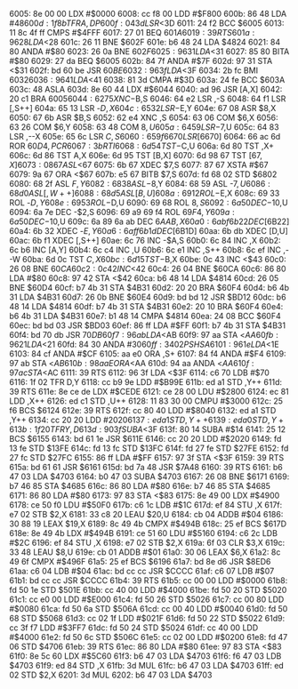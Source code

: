 6005: 8e 00 00     LDX    #$0000
6008: cc f8 00     LDD    #$F800
600b: 86 48        LDA    #$48
600d: 1f 8b        TFR    A,DP
600f: 04 3d        LSR    <$3D
6011: 24 f2        BCC    $6005
6013: 11 8c 4f ff  CMPS   #$4FFF
6017: 27 01        BEQ    $601A
6019: 39           RTS
601a: 96 28        LDA    <$28
601c: 26 11        BNE    $602F
601e: b6 48 24     LDA    $4824
6021: 84 80        ANDA   #$80
6023: 26 0a        BNE    $602F
6025: 96 31        LDA    <$31
6027: 85 80        BITA   #$80
6029: 27 da        BEQ    $6005
602b: 84 7f        ANDA   #$7F
602d: 97 31        STA    <$31
602f: bd 60 be     JSR    $60BE
6032: 96 3f        LDA    <$3F
6034: 2b fc        BMI    $6032
6036: 96 41        LDA    <$41
6038: 81 3d        CMPA   #$3D
603a: 24 fe        BCC    $603A
603c: 48           ASLA
603d: 8e 60 44     LDX    #$6044
6040: ad 96        JSR    [A,X]
6042: 20 c1        BRA    $6005
6044: 62 75        XNC    -$B,S
6046: 64 e2        LSR    ,-S
6048: 64 f1        LSR    [,S++]
604a: 65 13        LSR    -$D,X
604c: 65 32        LSR    -$E,Y
604e: 67 08        ASR    $8,X
6050: 67 6b        ASR    $B,S
6052: 62 e4        XNC    ,S
6054: 63 06        COM    $6,X
6056: 63 26        COM    $6,Y
6058: 63 48        COM    $8,U
605a: 64 59        LSR    -$7,U
605c: 64 83        LSR    ,--X
605e: 65 6c        LSR    $C,S
6060: 65 9f 66 70  LSR    [$6670]
6064: 66 ac 6d     ROR    $60D4,PCR
6067: 3b           RTI
6068: 6d 54        TST    -$C,U
606a: 6d 80        TST    ,X+
606c: 6d 86        TST    A,X
606e: 6d 95        TST    [B,X]
6070: 6d 98 67     TST    [$67,X]
6073: 08 67        ASL    <$67
6075: 6b 67        XDEC   $7,S
6077: 87 67        XSTA   #$67
6079: 9a 67        ORA    <$67
607b: e5 67        BITB   $7,S
607d: fd 68 02     STD    $6802
6080: 68 2f        ASL    $F,Y
6082: 68 38        ASL    -$8,Y
6084: 68 59        ASL    -$7,U
6086: 68 d0        ASL    [,W++]
6088: 68 d5        ASL    [B,U]
608a: 69 12        ROL    -$E,X
608c: 69 33        ROL    -$D,Y
608e: 69 53        ROL    -$D,U
6090: 69 68        ROL    $8,S
6092: 6a 50        DEC    -$10,U
6094: 6a 7e        DEC    -$2,S
6096: 69 a9 69 f4  ROL    $69F4,Y
609a: 6a 50        DEC    -$10,U
609c: 6a 89 6a ab  DEC    $6AAB,X
60a0: 6a bf 6b 22  DEC    [$6B22]
60a4: 6b 32        XDEC   -$E,Y
60a6: 6a ff 6b 1d  DEC    [$6B1D]
60aa: 6b db        XDEC   [D,U]
60ac: 6b f1        XDEC   [,S++]
60ae: 6c 76        INC    -$A,S
60b0: 6c 84        INC    ,X
60b2: 6c b6        INC    [A,Y]
60b4: 6c c4        INC    ,U
60b6: 6c e1        INC    ,S++
60b8: 6c ef        INC    ,--W
60ba: 6d 0c        TST    $C,X
60bc: 6d 15        TST    -$B,X
60be: 0c 43        INC    <$43
60c0: 26 08        BNE    $60CA
60c2: 0c 42        INC    <$42
60c4: 26 04        BNE    $60CA
60c6: 86 80        LDA    #$80
60c8: 97 42        STA    <$42
60ca: b6 48 14     LDA    $4814
60cd: 26 05        BNE    $60D4
60cf: b7 4b 31     STA    $4B31
60d2: 20 20        BRA    $60F4
60d4: b6 4b 31     LDA    $4B31
60d7: 26 0b        BNE    $60E4
60d9: bd bd 12     JSR    $BD12
60dc: b6 48 14     LDA    $4814
60df: b7 4b 31     STA    $4B31
60e2: 20 10        BRA    $60F4
60e4: b6 4b 31     LDA    $4B31
60e7: b1 48 14     CMPA   $4814
60ea: 24 08        BCC    $60F4
60ec: bd bd 03     JSR    $BD03
60ef: 86 ff        LDA    #$FF
60f1: b7 4b 31     STA    $4B31
60f4: bd 70 db     JSR    $70DB
60f7: 96 ab        LDA    <$AB
60f9: 97 aa        STA    <$AA
60fb: 96 21        LDA    <$21
60fd: 84 30        ANDA   #$30
60ff: 34 02        PSHS   A
6101: 96 1e        LDA    <$1E
6103: 84 cf        ANDA   #$CF
6105: aa e0        ORA    ,S+
6107: 84 f4        ANDA   #$F4
6109: 97 ab        STA    <$AB
610b: 98 aa        EORA   <$AA
610d: 94 aa        ANDA   <$AA
610f: 97 ac        STA    <$AC
6111: 39           RTS
6112: 96 3f        LDA    <$3F
6114: c6 70        LDB    #$70
6116: 1f 02        TFR    D,Y
6118: cc b9 9e     LDD    #$B99E
611b: ed a1        STD    ,Y++
611d: 39           RTS
611e: 8e ce de     LDX    #$CEDE
6121: ce 28 00     LDU    #$2800
6124: ec 81        LDD    ,X++
6126: ed c1        STD    ,U++
6128: 11 83 30 00  CMPU   #$3000
612c: 25 f6        BCS    $6124
612e: 39           RTS
612f: cc 80 40     LDD    #$8040
6132: ed a1        STD    ,Y++
6134: cc 20 20     LDD    #$2020
6137: ed a1        STD    ,Y++
6139: ed a0        STD    ,Y+
613b: 1f 20        TFR    Y,D
613d: 90 3f        SUBA   <$3F
613f: 80 14        SUBA   #$14
6141: 25 12        BCS    $6155
6143: bd 61 1e     JSR    $611E
6146: cc 20 20     LDD    #$2020
6149: fd 13 fe     STD    $13FE
614c: fd 13 fc     STD    $13FC
614f: fd 27 fe     STD    $27FE
6152: fd 27 fc     STD    $27FC
6155: 86 ff        LDA    #$FF
6157: 97 3f        STA    <$3F
6159: 39           RTS
615a: bd 61 61     JSR    $6161
615d: bd 7a 48     JSR    $7A48
6160: 39           RTS
6161: b6 47 03     LDA    $4703
6164: b0 47 03     SUBA   $4703
6167: 26 08        BNE    $6171
6169: b7 46 85     STA    $4685
616c: 86 80        LDA    #$80
616e: b7 46 85     STA    $4685
6171: 86 80        LDA    #$80
6173: 97 83        STA    <$83
6175: 8e 49 00     LDX    #$4900
6178: ce 50 f0     LDU    #$50F0
617b: c6 1c        LDB    #$1C
617d: ef 84        STU    ,X
617f: e7 02        STB    $2,X
6181: 33 c8 20     LEAU   $20,U
6184: cb 04        ADDB   #$04
6186: 30 88 19     LEAX   $19,X
6189: 8c 49 4b     CMPX   #$494B
618c: 25 ef        BCS    $617D
618e: 8e 49 4b     LDX    #$494B
6191: ce 51 60     LDU    #$5160
6194: c6 2c        LDB    #$2C
6196: ef 84        STU    ,X
6198: e7 02        STB    $2,X
619a: 6f 03        CLR    $3,X
619c: 33 48        LEAU   $8,U
619e: cb 01        ADDB   #$01
61a0: 30 06        LEAX   $6,X
61a2: 8c 49 6f     CMPX   #$496F
61a5: 25 ef        BCS    $6196
61a7: bd 8e d6     JSR    $8ED6
61aa: c6 04        LDB    #$04
61ac: bd cc cc     JSR    $CCCC
61af: c6 07        LDB    #$07
61b1: bd cc cc     JSR    $CCCC
61b4: 39           RTS
61b5: cc 00 00     LDD    #$0000
61b8: fd 50 1e     STD    $501E
61bb: cc 40 00     LDD    #$4000
61be: fd 50 20     STD    $5020
61c1: cc e0 00     LDD    #$E000
61c4: fd 50 26     STD    $5026
61c7: cc 00 80     LDD    #$0080
61ca: fd 50 6a     STD    $506A
61cd: cc 00 40     LDD    #$0040
61d0: fd 50 68     STD    $5068
61d3: cc 02 1f     LDD    #$021F
61d6: fd 50 22     STD    $5022
61d9: cc 3f f7     LDD    #$3FF7
61dc: fd 50 24     STD    $5024
61df: cc 40 00     LDD    #$4000
61e2: fd 50 6c     STD    $506C
61e5: cc 02 00     LDD    #$0200
61e8: fd 47 06     STD    $4706
61eb: 39           RTS
61ec: 86 80        LDA    #$80
61ee: 97 83        STA    <$83
61f0: 8e 5c 60     LDX    #$5C60
61f3: b6 47 03     LDA    $4703
61f6: f6 47 03     LDB    $4703
61f9: ed 84        STD    ,X
61fb: 3d           MUL
61fc: b6 47 03     LDA    $4703
61ff: ed 02        STD    $2,X
6201: 3d           MUL
6202: b6 47 03     LDA    $4703
